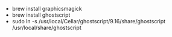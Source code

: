 

* brew install graphicsmagick
* brew install ghostscript
* sudo ln -s /usr/local/Cellar/ghostscript/9.16/share/ghostscript /usr/local/share/ghostscript